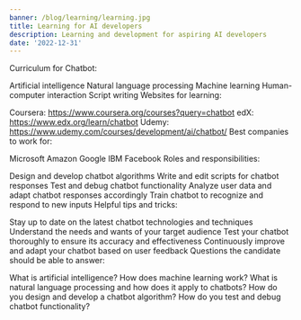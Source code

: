 ```yaml
---
banner: /blog/learning/learning.jpg
title: Learning for AI developers
description: Learning and development for aspiring AI developers
date: '2022-12-31'
---
```


Curriculum for Chatbot:

Artificial intelligence
Natural language processing
Machine learning
Human-computer interaction
Script writing
Websites for learning:

Coursera: https://www.coursera.org/courses?query=chatbot
edX: https://www.edx.org/learn/chatbot
Udemy: https://www.udemy.com/courses/development/ai/chatbot/
Best companies to work for:

Microsoft
Amazon
Google
IBM
Facebook
Roles and responsibilities:

Design and develop chatbot algorithms
Write and edit scripts for chatbot responses
Test and debug chatbot functionality
Analyze user data and adapt chatbot responses accordingly
Train chatbot to recognize and respond to new inputs
Helpful tips and tricks:

Stay up to date on the latest chatbot technologies and techniques
Understand the needs and wants of your target audience
Test your chatbot thoroughly to ensure its accuracy and effectiveness
Continuously improve and adapt your chatbot based on user feedback
Questions the candidate should be able to answer:

What is artificial intelligence?
How does machine learning work?
What is natural language processing and how does it apply to chatbots?
How do you design and develop a chatbot algorithm?
How do you test and debug chatbot functionality?

